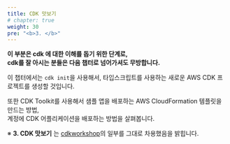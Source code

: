 ```yaml
---
title: CDK 맛보기
# chapter: true
weight: 30
pre: "<b>3. </b>"
---
```

<!-- # 첫 CDK 프로젝트 생성하기 -->
**이 부분은 cdk 에 대한 이해를 돕기 위한 단계로,  
  cdk를 잘 아시는 분들은 다음 챕터로 넘어가셔도 무방합니다.**


이 챕터에서는 `cdk init`을 사용해서, 타입스크립트를 사용하는 새로운 AWS CDK 프로젝트를 생성할 것입니다.

또한 CDK Toolkit를 사용해서 샘플 앱을 배포하는 AWS CloudFormation 템플릿을 만드는 방법,  
계정에 CDK 어플리케이션을 배포하는 방법을 살펴봅니다.

※ **3. CDK 맛보기** 는 [cdkworkshop](https://cdkworkshop.com/)의 일부를 그대로 차용했음을 밝힙니다.